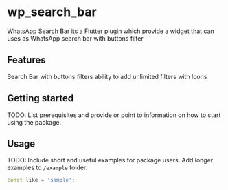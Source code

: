 # wp_search_bar

WhatsApp Search Bar its a Flutter plugin which provide a widget that can uses as WhatsApp search bar with buttons filter

## Features

Search Bar with buttons filters ability to add unlimited filters with Icons

## Getting started

TODO: List prerequisites and provide or point to information on how to
start using the package.

## Usage

TODO: Include short and useful examples for package users. Add longer examples
to `/example` folder. 

```dart
const like = 'sample';
```